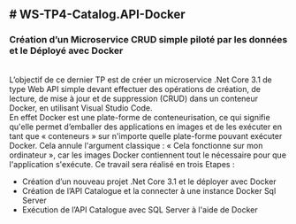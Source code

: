 <h2># WS-TP4-Catalog.API-Docker</h2>
<h3>Création d’un Microservice CRUD simple piloté par les données et le Déployé avec Docker</h3><br>
L’objectif de ce dernier TP est de créer un microservice .Net Core 3.1 de type Web API simple devant effectuer des opérations de création, de lecture, de mise à jour et de suppression (CRUD) dans un conteneur Docker, en utilisant Visual Studio Code. <br>
En effet Docker est une plate-forme de conteneurisation, ce qui signifie qu'elle permet d’emballer des applications en images et de les exécuter en tant que « conteneurs » sur n'importe quelle plate-forme pouvant exécuter Docker. Cela annule l'argument classique : « Cela fonctionne sur mon ordinateur », car les images Docker contiennent tout le nécessaire pour que l'application s'exécute.
Ce travail sera réalisé en trois Etapes :
<ul>
<li>	Création d’un nouveau projet .Net Core 3.1 et le déployer avec Docker </li>
<li>	Création de l’API Catalogue et la connecter à une instance Docker Sql Server </li>
<li>	Exécution de l’API Catalogue avec SQL Server à l'aide de Docker </li>
  </ul>
